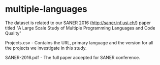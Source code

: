 # multiple-languages

The dataset is related to our SANER 2016 (http://saner.inf.usi.ch/) paper titled "A Large Scale Study of Multiple Programming Languages and Code Quality" 

Projects.csv - Contains the URL, primary language and the version for all the projects we investigate in this study.

SANER-2016.pdf - The full paper accepted for SANER conference.